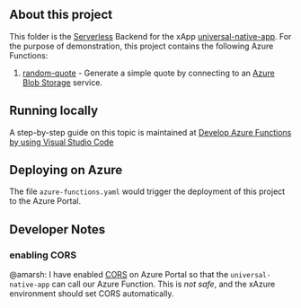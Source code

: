 ## About this project

This folder is the [Serverless](https://en.wikipedia.org/wiki/Serverless_computing) Backend for the xApp [universal-native-app](../universal-native-app). For the purpose of demonstration, this project contains the following Azure Functions:

1. [random-quote](random-quote/) - Generate a simple quote by connecting to an [Azure Blob Storage](https://azure.microsoft.com/en-au/services/storage/blobs) service. 

## Running locally

A step-by-step guide on this topic is maintained at [Develop Azure Functions by using Visual Studio Code](https://docs.microsoft.com/en-us/azure/azure-functions/functions-develop-vs-code?tabs=csharp)

## Deploying on Azure

The file `azure-functions.yaml` would trigger the deployment of this project to the Azure Portal.

## Developer Notes

### enabling CORS

@amarsh:
I have enabled [CORS](https://en.wikipedia.org/wiki/Cross-origin_resource_sharing) on Azure Portal so that the `universal-native-app` can call our Azure Function. This is _not safe_, and the xAzure environment should set CORS automatically.

